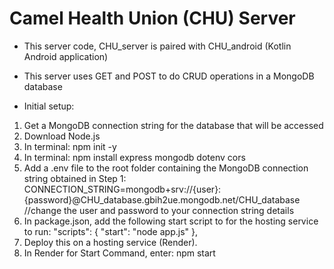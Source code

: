 # Camel Health Union (CHU) Server

- This server code, CHU_server is paired with CHU_android (Kotlin Android application)
- This server uses GET and POST to do CRUD operations in a MongoDB database

- Initial setup:
1. Get a MongoDB connection string for the database that will be accessed
2. Download Node.js
3. In terminal: npm init -y
4. In terminal: npm install express mongodb dotenv cors
5. Add a .env file to the root folder containing the MongoDB connection string obtained in Step 1: CONNECTION_STRING=mongodb+srv://{user}:{password}@CHU_database.gbih2ue.mongodb.net/CHU_database   //change the user and password to your connection string details
6. In package.json, add the following start script to for the hosting service to run:
"scripts": {
    "start": "node app.js"
  },
7. Deploy this on a hosting service (Render).
8. In Render for Start Command, enter: npm start
